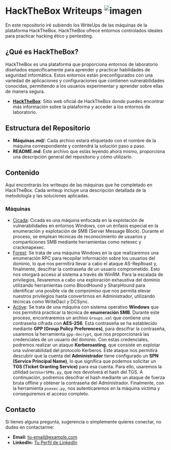 # HackTheBox Writeups ![imagen](https://github.com/user-attachments/assets/f2108645-7cb5-4699-8d63-e0b8854cf853)


En este repositorio iré subiendo los WriteUps de las máquinas de la plataforma HackTheBox. HackTheBox ofrece entornos controlados ideales para practicar hacking ético y pentesting.

## ¿Qué es HackTheBox?

HackTheBox es una plataforma que proporciona entornos de laboratorio diseñados específicamente para aprender y practicar habilidades de seguridad informática. Estos entornos están preconfigurados con una variedad de aplicaciones y configuraciones que contienen vulnerabilidades conocidas, permitiendo a los usuarios experimentar y aprender sobre ellas de manera segura.

- **[HackTheBox](https://www.hackthebox.com/)**: Sitio web oficial de HackTheBox donde puedes encontrar más información sobre la plataforma y acceder a los entornos de laboratorio.

## Estructura del Repositorio

- **Máquinas.md/**: Cada archivo estará etiquetado con el nombre de la máquina correspondiente y contendrá la solución paso a paso.
- **README.md**: Este archivo que estás leyendo ahora mismo, proporciona una descripción general del repositorio y cómo utilizarlo.

## Contenido

Aquí encontrarás los writeups de las máquinas que he completado en HackTheBox. Cada writeup incluye una descripción detallada de la metodología y las soluciones aplicadas.

### Máquinas

- [Cicada](cicada.md): Cicada es una máquina enfocada en la explotación de vulnerabilidades en entornos Windows, con un énfasis especial en la enumeración y explotación de SMB (Server Message Block). Durante el proceso, se emplean técnicas de reconocimiento de usuarios y comparticiones SMB mediante herramientas como netexec y crackmapexec.
- [Forest](Forest.md): Se trata de una máquina Windows en la que realizaremos una enumeración RPC para recopilar información sobre los usuarios del dominio, lo que nos permitirá llevar a cabo el ataque AS-RepRoast y, finalmente, descifrar la contraseña de un usuario comprometido. Esto nos otorgará acceso al sistema a través de WinRM. Para la escalada de privilegios, llevaremos a cabo una exploración exhaustiva del dominio utilizando herramientas como BloodHound y SharpHound para identificar una posible vía de compromiso que nos permita elevar nuestros privilegios hasta convertirnos en Administrador, utilizando técnicas como WriteDacl y DCSync.
- [Active](Active.md): Se trata de una máquina con sistema operativo **Windows** que nos permitirá practicar la técnica de **enumeración SMB**. Durante este proceso, encontraremos un archivo `Groups.xml` que contiene una contraseña cifrada con **AES-256**. Esta contraseña se ha establecido mediante **GPP (Group Policy Preferences)**, para descifrar la contraseña, usaremos la herramienta `gpp-decrypt`, que nos proporcionará las credenciales de un usuario del dominio. Con estas credenciales, podremos realizar un ataque **Kerberoasting**, que consiste en explotar una vulnerabilidad del protocolo Kerberos. Este ataque nos permitirá descubrir que la cuenta del **Administrador** tiene configurado un **SPN (Service Principal Name)**, lo que significa que podemos solicitar un **TGS (Ticket Granting Service)** para esa cuenta. Para ello, usaremos la utilidad `GetUserSPNs.py`, que nos devolverá el hash del TGS. A continuación, podremos descifrar el hash mediante un ataque de fuerza bruta offline y obtener la contraseña del Administrador. Finalmente, con la herramienta `psexec.py`, nos autenticaremos en la máquina víctima y conseguiremos el acceso completo.

## Contacto

Si tienes alguna pregunta, sugerencia o simplemente quieres conectar, no dudes en contactarme:

- **Email:** [tu-email@example.com](mailto:tu-email@example.com)
- **LinkedIn:** [Tu Perfil de LinkedIn](https://www.linkedin.com/in/tu-perfil)
